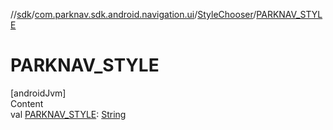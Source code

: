 //[sdk](../../../index.md)/[com.parknav.sdk.android.navigation.ui](../index.md)/[StyleChooser](index.md)/[PARKNAV_STYLE](-p-a-r-k-n-a-v_-s-t-y-l-e.md)



# PARKNAV_STYLE  
[androidJvm]  
Content  
val [PARKNAV_STYLE](-p-a-r-k-n-a-v_-s-t-y-l-e.md): [String](https://developer.android.com/reference/kotlin/java/lang/String.html)  



